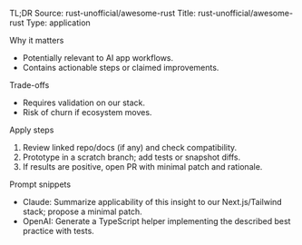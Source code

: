 TL;DR
Source: rust-unofficial/awesome-rust
Title: rust-unofficial/awesome-rust
Type: application

Why it matters
- Potentially relevant to AI app workflows.
- Contains actionable steps or claimed improvements.

Trade-offs
- Requires validation on our stack.
- Risk of churn if ecosystem moves.

Apply steps
1) Review linked repo/docs (if any) and check compatibility.
2) Prototype in a scratch branch; add tests or snapshot diffs.
3) If results are positive, open PR with minimal patch and rationale.

Prompt snippets
- Claude: Summarize applicability of this insight to our Next.js/Tailwind stack; propose a minimal patch.
- OpenAI: Generate a TypeScript helper implementing the described best practice with tests.
